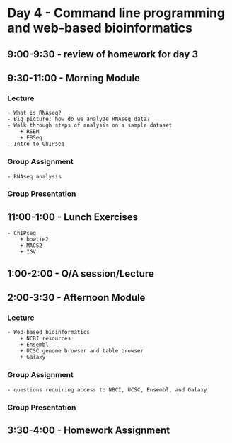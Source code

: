 Day 4 - Command line programming and web-based bioinformatics
=============================================================

## 9:00-9:30 - review of homework for day 3
    
## 9:30-11:00 - Morning Module

### Lecture
    - What is RNAseq?
    - Big picture: how do we analyze RNAseq data?
    - Walk through steps of analysis on a sample dataset
        + RSEM
        + EBSeq
    - Intro to ChIPseq

### Group Assignment
    - RNAseq analysis

### Group Presentation

## 11:00-1:00 - Lunch Exercises
    - ChIPseq
        + bowtie2
        + MACS2
        + IGV

## 1:00-2:00 - Q/A session/Lecture

## 2:00-3:30 - Afternoon Module

### Lecture
    - Web-based bioinformatics
        + NCBI resources
        + Ensembl
        + UCSC genome browser and table browser
        + Galaxy

### Group Assignment
    - questions requiring access to NBCI, UCSC, Ensembl, and Galaxy
### Group Presentation
    
## 3:30-4:00 - Homework Assignment
